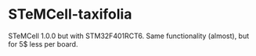 # STeMCell-taxifolia
 STeMCell 1.0.0 but with STM32F401RCT6. Same functionality (almost), but for 5$ less per board.
